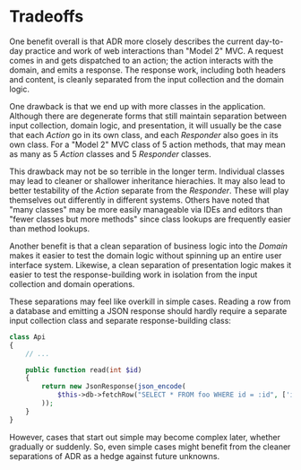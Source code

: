 # Tradeoffs

One benefit overall is that ADR more closely describes the current day-to-day practice and work of web interactions than "Model 2" MVC. A request comes in and gets dispatched to an action; the action interacts with the domain, and emits a response. The response work, including both headers and content, is cleanly separated from the input collection and the domain logic.

One drawback is that we end up with more classes in the application. Although there are degenerate forms that still maintain separation between input collection, domain logic, and presentation, it will usually be the case that each _Action_ go in its own class, and each _Responder_ also goes in its own class. For a "Model 2" MVC class of 5 action methods, that may mean as many as 5 _Action_ classes and 5 _Responder_ classes.

This drawback may not be so terrible in the longer term. Individual classes may lead to cleaner or shallower inheritance hierachies. It may also lead to better testability of the _Action_ separate from the _Responder_. These will play themselves out differently in different systems.  Others have noted that "many classes" may be more easily manageable via IDEs and editors than "fewer classes but more methods" since class lookups are frequently easier than method lookups.

Another benefit is that a clean separation of business logic into the _Domain_ makes it easier to test the domain logic without spinning up an entire user interface system. Likewise, a clean separation of presentation logic makes it easier to test the response-building work in isolation from the input collection and domain operations.

These separations may feel like overkill in simple cases. Reading a row from a database and emitting a JSON response should hardly require a separate input collection class and separate response-building class:

```php
class Api
{
    // ...

    public function read(int $id)
    {
        return new JsonResponse(json_encode(
            $this->db->fetchRow("SELECT * FROM foo WHERE id = :id", ['id' => $id])
        ));
    }
}
```

However, cases that start out simple may become complex later, whether gradually or suddenly. So, even simple cases might benefit from the cleaner separations of ADR as a hedge against future unknowns.
